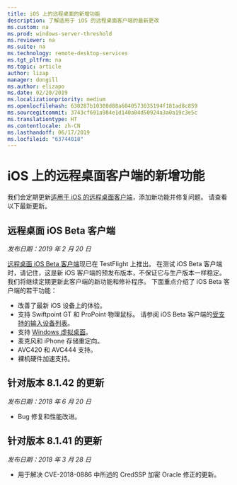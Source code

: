 ```yaml
---
title: iOS 上的远程桌面的新增功能
description: 了解适用于 iOS 的远程桌面客户端的最新更改
ms.custom: na
ms.prod: windows-server-threshold
ms.reviewer: na
ms.suite: na
ms.technology: remote-desktop-services
ms.tgt_pltfrm: na
ms.topic: article
author: lizap
manager: dongill
ms.author: elizapo
ms.date: 02/20/2019
ms.localizationpriority: medium
ms.openlocfilehash: 630287b10308d88a6040573035194f181ad8c859
ms.sourcegitcommit: 3743cf691a984e1d140a04d50924a3a0a19c3e5c
ms.translationtype: HT
ms.contentlocale: zh-CN
ms.lasthandoff: 06/17/2019
ms.locfileid: "63744018"
---
```

# <a name="whats-new-for-the-remote-desktop-client-on-ios"></a>iOS 上的远程桌面客户端的新增功能

我们会定期更新[适用于 iOS 的远程桌面客户端](remote-desktop-ios.md)，添加新功能并修复问题。 请查看以下最新更新。

## <a name="remote-desktop-ios-beta-client"></a>远程桌面 iOS Beta 客户端
*发布日期：2019 年 2 月 20 日*

[远程桌面 iOS Beta 客户端](remote-desktop-ios.md#download-the-remote-desktop-ios-beta-client)现已在 TestFlight 上推出。 在测试 iOS Beta 客户端时，请记住，这是新 iOS 客户端的预发布版本，不保证它与生产版本一样稳定。 我们将继续定期更新此客户端的新功能和修补程序。 下面重点介绍了 iOS Beta 客户端的若干功能：

- 改善了最新 iOS 设备上的体验。
- 支持 Swiftpoint GT 和 ProPoint 物理鼠标。 请参阅 iOS Beta 客户端的[受支持的输入设备列表](remote-desktop-ios.md#supported-input-devices)。
- 支持 [Windows 虚拟桌面](https://aka.ms/wvd)。
- 麦克风和 iPhone 存储重定向。
- AVC420 和 AVC444 支持。
- 裸机硬件加速支持。

## <a name="updates-for-version-8142"></a>针对版本 8.1.42 的更新
*发布日期：2018 年 6 月 20 日*

- Bug 修复和性能改进。

## <a name="updates-for-version-8141"></a>针对版本 8.1.41 的更新
*发布日期：2018 年 3 月 28 日*

- 用于解决 CVE-2018-0886 中所述的 CredSSP 加密 Oracle 修正的更新。
 
